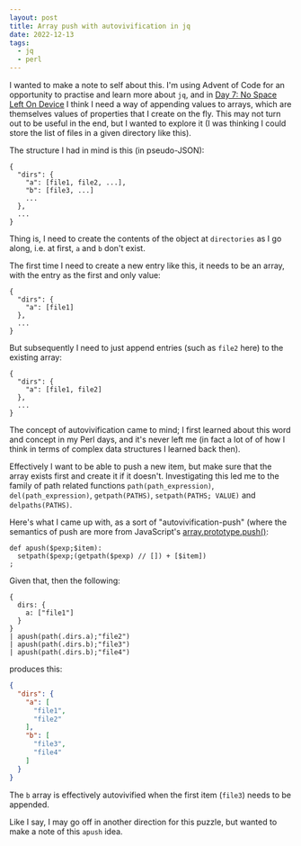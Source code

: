 ```yaml
---
layout: post
title: Array push with autovivification in jq
date: 2022-12-13
tags:
  - jq
  - perl
---
```

I wanted to make a note to self about this. I'm using Advent of Code for an opportunity to practise and learn more about `jq`, and in [Day 7: No Space Left On Device](https://adventofcode.com/2022/day/7) I think I need a way of appending values to arrays, which are themselves values of properties that I create on the fly. This may not turn out to be useful in the end, but I wanted to explore it (I was thinking I could store the list of files in a given directory like this).

The structure I had in mind is this (in pseudo-JSON):

```text
{
  "dirs": {
    "a": [file1, file2, ...],
    "b": [file3, ...]
    ...
  },
  ...
}
```

Thing is, I need to create the contents of the object at `directories` as I go along, i.e. at first, `a` and `b` don't exist. 

The first time I need to create a new entry like this, it needs to be an array, with the entry as the first and only value:

```text
{
  "dirs": {
    "a": [file1]
  },
  ...
}
```

But subsequently I need to just append entries (such as `file2` here) to the existing array:

```text
{
  "dirs": {
    "a": [file1, file2]
  },
  ...
}
```

The concept of autovivification came to mind; I first learned about this word and concept in my Perl days, and it's never left me (in fact a lot of of how I think in terms of complex data structures I learned back then).

Effectively I want to be able to push a new item, but make sure that the array exists first and create it if it doesn't. Investigating this led me to the family of path related functions `path(path_expression)`, `del(path_expression)`, `getpath(PATHS)`, `setpath(PATHS; VALUE)` and `delpaths(PATHS)`. 

Here's what I came up with, as a sort of "autovivification-push" (where the semantics of push are more from JavaScript's [array.prototype.push()](https://developer.mozilla.org/en-US/docs/Web/JavaScript/Reference/Global_Objects/Array/push):

```jq
def apush($pexp;$item):
  setpath($pexp;(getpath($pexp) // []) + [$item])
;
```

Given that, then the following:

```jq
{
  dirs: {
    a: ["file1"]
  }
}
| apush(path(.dirs.a);"file2")
| apush(path(.dirs.b);"file3")
| apush(path(.dirs.b);"file4")
```

produces this:

```json
{
  "dirs": {
    "a": [
      "file1",
      "file2"
    ],
    "b": [
      "file3",
      "file4"
    ]
  }
}
```

The `b` array is effectively autovivified when the first item (`file3`) needs to be appended.

Like I say, I may go off in another direction for this puzzle, but wanted to make a note of this `apush` idea.
